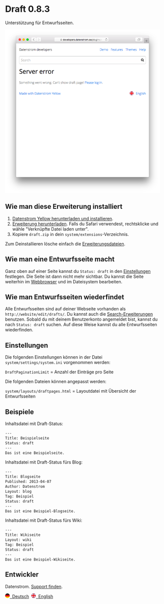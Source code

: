 Draft 0.8.3
===========
Unterstützung für Entwurfsseiten.

<p align="center"><img src="draft-screenshot.png?raw=true" alt="Bildschirmfoto"></p>

## Wie man diese Erweiterung installiert

1. [Datenstrom Yellow herunterladen und installieren](https://github.com/datenstrom/yellow/).
2. [Erweiterung herunterladen](https://github.com/datenstrom/yellow-extensions/raw/master/zip/draft.zip). Falls du Safari verwendest, rechtsklicke und wähle "Verknüpfte Datei laden unter".
3. Kopiere `draft.zip` in dein `system/extensions`-Verzeichnis.

Zum Deinstallieren lösche einfach die [Erweiterungsdateien](extension.ini).

## Wie man eine Entwurfsseite macht

Ganz oben auf einer Seite kannst du `Status: draft` in den [Einstellungen](https://github.com/datenstrom/yellow-extensions/tree/master/features/core/README-de.md#einstellungen) festlegen. Die Seite ist dann nicht mehr sichtbar. Du kannst die Seite weiterhin im [Webbrowser](https://github.com/datenstrom/yellow-extensions/tree/master/features/edit/README-de.md) und im Dateisystem bearbeiten.

## Wie man Entwurfsseiten wiederfindet

Alle Entwurfsseiten sind auf deiner Webseite vorhanden als `http://website/edit/drafts/`. Du kannst auch die [Search-Erweiterungen](https://github.com/datenstrom/yellow-extensions/tree/master/features/search/README-de.md) benutzen. Sobald du mit deinem Benutzerkonto angemeldet bist, kannst du nach `Status: draft` suchen. Auf diese Weise kannst du alle Entwurfsseiten wiederfinden.

## Einstellungen

Die folgenden Einstellungen können in der Datei `system/settings/system.ini` vorgenommen werden:

`DraftPaginationLimit` = Anzahl der Einträge pro Seite  

Die folgenden Dateien können angepasst werden:

`system/layouts/draftpages.html` = Layoutdatei mit Übersicht der Entwurfsseiten  

## Beispiele

Inhaltsdatei mit Draft-Status:

    ---
    Title: Beispielseite
    Status: draft
    ---
    Das ist eine Beispielseite.

Inhaltsdatei mit Draft-Status fürs Blog:

    ---
    Title: Blogseite
    Published: 2013-04-07
    Author: Datenstrom
    Layout: blog
    Tag: Beispiel
    Status: draft
    ---
    Das ist eine Beispiel-Blogseite.
 
Inhaltsdatei mit Draft-Status fürs Wiki:

    ---
    Title: Wikiseite
    Layout: wiki
    Tag: Beispiel
    Status: draft
    ---
    Das ist eine Beispiel-Wikiseite.

## Entwickler

Datenstrom. [Support finden](https://extensions.datenstrom.se/de/help/).

<p>
<a href="README-de.md"><img src="https://raw.githubusercontent.com/datenstrom/yellow-extensions/master/features/help/language-de.png" width="15" height="15" alt="Deutsch">&nbsp; Deutsch</a>&nbsp;
<a href="README.md"><img src="https://raw.githubusercontent.com/datenstrom/yellow-extensions/master/features/help/language-en.png" width="15" height="15" alt="English">&nbsp; English</a>&nbsp;
</p>
